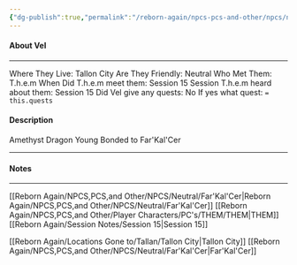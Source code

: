 ```yaml
---
{"dg-publish":true,"permalink":"/reborn-again/npcs-pcs-and-other/npcs/neutral/vel/"}
---
```



#### About Vel
---
Where They Live: Tallon City 
Are They Friendly: Neutral
Who Met Them: T.h.e.m
When Did T.h.e.m meet them: Session 15
Session T.h.e.m heard about them: Session 15
Did Vel give any quests: No
	If yes what quest: `= this.quests`


#### Description
Amethyst Dragon
Young
Bonded to Far'Kal'Cer


---

#### Notes
---

[[Reborn Again/NPCS,PCS,and Other/NPCS/Neutral/Far'Kal'Cer\|Reborn Again/NPCS,PCS,and Other/NPCS/Neutral/Far'Kal'Cer]]
[[Reborn Again/NPCS,PCS,and Other/Player Characters/PC's/THEM/THEM\|THEM]]
[[Reborn Again/Session Notes/Session 15\|Session 15]]

[[Reborn Again/Locations Gone to/Tallan/Tallon City\|Tallon City]]
[[Reborn Again/NPCS,PCS,and Other/NPCS/Neutral/Far'Kal'Cer\|Far'Kal'Cer]]